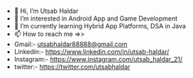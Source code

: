 - 👋 Hi, I’m Utsab Haldar
- 👀 I’m interested in Android App and Game Development
- 🌱 I’m currently learning Hybrid App Platforms, DSA in Java
- 📫 How to reach me =>>
- Gmail:- utsabhaldar88888@gmail.com
- Linkedin:- https://www.linkedin.com/in/utsab-haldar/
- Instagram:- https://www.instagram.com/utsab_haldar_21/
- twitter:- https://twitter.com/utsabhaldar

<!---
utsabhaldar/utsabhaldar is a ✨ special ✨ repository because its `README.md` (this file) appears on your GitHub profile.
You can click the Preview link to take a look at your changes.
--->
